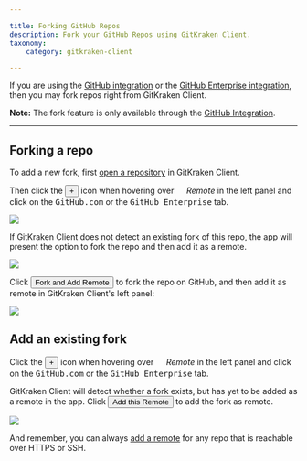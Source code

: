 ```yaml
---

title: Forking GitHub Repos
description: Fork your GitHub Repos using GitKraken Client.
taxonomy:
    category: gitkraken-client

---
```


If you are using the [GitHub integration](/integrations/github/) or the [GitHub Enterprise integration](/integrations/github-enterprise/), then you may fork repos right from GitKraken Client.

<div class='callout callout--basic'>
    <p><strong>Note:</strong> The fork feature is only available through the <a href="https://support.gitkraken.com/integrations/github/">GitHub Integration</a>.</p>
</div>

***
## Forking a repo
To add a new fork, first [open a repository](/working-with-repositories/open-clone-init/#opening-an-existing-project) in GitKraken Client.

Then click the <button class='button button--success button--ui button--nolink'>+</button> icon when hovering over <em class='context-menu'><img src='/img/documentation/icons/gk-remote-icon.svg' style='height:1em;'> Remote</em> in the left panel and click on the <kbd>GitHub.com</kbd> or the <kbd>GitHub Enterprise</kbd> tab.

<img src="/img/documentation/repositories/add-remote.png" srcset="/img/documentation/repositories/add-remote@2x.png" class="img-bordered img-responsive center">

If GitKraken Client does not detect an existing fork of this repo, the app will present the option to fork the repo and then add it as a remote.

<img src="/img/documentation/repositories/fork/fork.png" srcset="/img/documentation/repositories/fork/fork@2x.png" class="img-bordered img-responsive center">

Click <button class='button button--success button--ui button--nolink'>Fork and Add Remote</button> to fork the repo on GitHub, and then add it as remote in GitKraken Client's left panel:

<img src="/img/documentation/repositories/fork/add-fork-remote.png" srcset="/img/documentation/repositories/fork/add-fork-remote@2x.png" class="img-bordered img-responsive center">

## Add an existing fork

Click the <button class='button button--success button--ui button--nolink'>+</button> icon when hovering over <em class='context-menu'><img src='/img/documentation/icons/gk-remote-icon.svg' style='height:1em;'> Remote</em> in the left panel and click on the <kbd>GitHub.com</kbd> or the <kbd>GitHub Enterprise</kbd> tab.

GitKraken Client will detect whether a fork exists, but has yet to be added as a remote in the app. Click <button class='button button--success button--ui button--nolink'>Add this Remote</button> to add the fork as remote.

<img src="/img/documentation/repositories/fork/detect-fork.png" srcset="/img/documentation/repositories/fork/detect-fork@2x.png" class="img-bordered img-responsive center">

And remember, you can always [add a remote](/working-with-repositories/pushing-and-pulling/#adding-remotes) for any repo that is reachable over HTTPS or SSH. 



